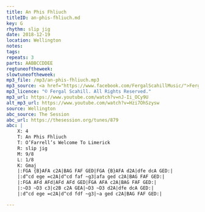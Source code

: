 ```yaml
---
title: An Phis Fhliuch
titleID: an-phis-fhliuch.md
key: G
rhythm: slip jig
date: 2018-12-19
location: Wellington
notes:
tags:
repeats: 3
parts: AABBCCDDEE
regtuneoftheweek:
slowtuneoftheweek:
mp3_file: /mp3/an-phis-fhliuch.mp3
mp3_source: <a href="https://www.facebook.com/FergalScahillMusic/">Fergal Scahill</a>
mp3_licence: "© Fergal Scahill. All Rights Reserved."
mp3_url: https://www.youtube.com/watch?v=nJ-Ii_OCy9U
alt_mp3_url: https://www.youtube.com/watch?v=Hzi7OhSzysw
source: Wellington
abc_source: The Session
abc_url: https://thesession.org/tunes/879
abc: |
    X: 4
    T: An Phis Fhliuch
    T: O’Farrell’s Welcome To Limerick
    R: slip jig
    M: 9/8
    L: 1/8
    K: Gmaj
    |:FGA {B}AFA c2A|BAG FAF GED|FGA {B}AFA d2A|dfe dcA GED:|
    |:d^cd ege =c2A|d^cd faf ~g3|afa ged c2A|BAG FAF GED:|
    |:FGA AFd AFd|AFd AFd GED|FGA AFA c2A|BAG FAF GED:|
    |:~D3 ~D3 c3|c2B c2A GEA|~D3 ~D3 d2A|dfe dcA GED:|
    |:d^cd ege =c2A|d^cd fdf ~g3|~a ged c2A|BAG FAF GED:|

---
```

